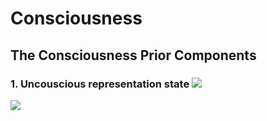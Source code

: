 

# Consciousness

## The Consciousness Prior Components

### 1. Uncouscious representation state *<img src="https://render.githubusercontent.com/render/math?math=h_{t}">*

<img src="https://render.githubusercontent.com/render/math?math=h_{t} = F(x_{t}, h_{t-1})">

